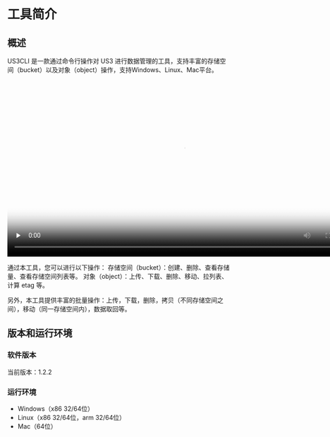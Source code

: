 # 工具简介

## 概述

US3CLI 是一款通过命令行操作对 US3 进行数据管理的工具，支持丰富的存储空间（bucket）以及对象（object）操作，支持Windows、Linux、Mac平台。

<video id="video" length=1000 width=800 controls="" preload="none" poster="https://static.ucloud.cn/d30b1920c4afe729edb1ead99944feaf.png">
      <source id="mp4" src="http://caozuozhinan.cn-bj.ufileos.com/录屏1 us3 cli.mp4">
      </video>

通过本工具，您可以进行以下操作：
存储空间（bucket）：创建、删除、查看存储量、查看存储空间列表等。
对象（object）：上传、下载、删除、移动、拉列表、计算 etag 等。

另外，本工具提供丰富的批量操作：上传，下载，删除，拷贝（不同存储空间之间），移动（同一存储空间内），数据取回等。

## 版本和运行环境

### 软件版本

当前版本：1.2.2

### 运行环境

- Windows（x86 32/64位）
- Linux（x86 32/64位，arm 32/64位）
- Mac（64位）